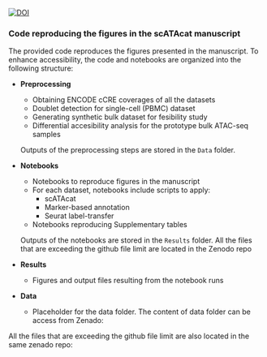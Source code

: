 [![DOI](https://zenodo.org/badge/744623201.svg)](https://zenodo.org/doi/10.5281/zenodo.10529632)

### Code reproducing the figures in the scATAcat manuscript

The provided code reproduces the figures presented in the manuscript. To enhance accessibility, the code and notebooks are organized into the following structure:

- **Preprocessing**
    - Obtaining ENCODE cCRE coverages of all the datasets
    - Doublet detection for single-cell (PBMC) dataset
    - Generating synthetic bulk dataset for fesibility study
    - Differential accesibility analysis for the prototype bulk ATAC-seq samples

    Outputs of the preprocessing steps are stored in the `Data` folder.
  
- **Notebooks**
    - Notebooks to reproduce figures in the manuscript
    -  For each dataset, notebooks include scripts to apply:
        - scATAcat
        - Marker-based annotation
        - Seurat label-transfer
    - Notebooks reproducing Supplementary tables
  
  Outputs of the notebooks are stored in the `Results` folder. All the files that are exceeding the github file limit are located in the Zenodo repo
        
- **Results**
    - Figures and output files resulting from the notebook runs
   
- **Data**
    - Placeholder for the data folder. The content of data folder can be access from Zenado:
 
All the files that are exceeding the github file limit are also located in the same zenado repo:
 
